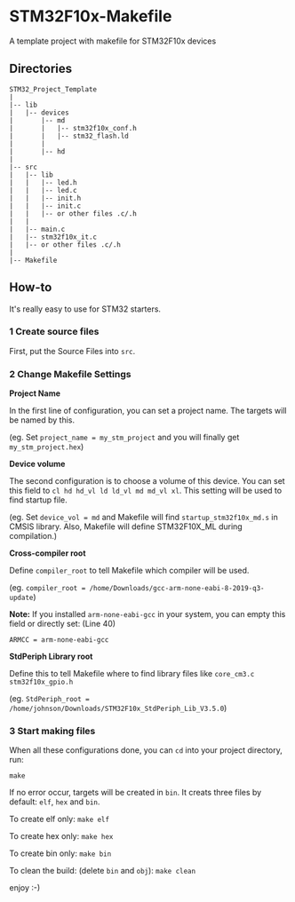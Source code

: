 # STM32F10x-Makefile
A template project with makefile for STM32F10x devices

## Directories
    STM32_Project_Template
    |
    |-- lib
    |   |-- devices
    |       |-- md
    |       |   |-- stm32f10x_conf.h
    |       |   |-- stm32_flash.ld
    |       |
    |       |-- hd
    |
    |-- src
    |   |-- lib
    |   |   |-- led.h
    |   |   |-- led.c
    |   |   |-- init.h
    |   |   |-- init.c
    |   |   |-- or other files .c/.h
    |   |
    |   |-- main.c
    |   |-- stm32f10x_it.c
    |   |-- or other files .c/.h
    |   
    |-- Makefile

## How-to

It's really easy to use for STM32 starters.

### 1 Create source files

First, put the Source Files into `src`.

### 2 Change Makefile Settings

**Project Name**

In the first line of configuration, you can set a project name. The targets will be named by this.

(eg. Set `project_name = my_stm_project` and you will finally get `my_stm_project.hex`)

**Device volume**

The second configuration is to choose a volume of this device. You can set this field to `cl hd hd_vl ld ld_vl md md_vl xl`. This setting will be used to find startup file.

(eg. Set `device_vol = md` and Makefile will find `startup_stm32f10x_md.s` in CMSIS library. Also, Makefile will define STM32F10X_ML during compilation.)

**Cross-compiler root**

Define `compiler_root` to tell Makefile which compiler will be used.

(eg. `compiler_root = /home/Downloads/gcc-arm-none-eabi-8-2019-q3-update`)

**Note:** If you installed `arm-none-eabi-gcc` in your system, you can empty this field or directly set: (Line 40)

    ARMCC = arm-none-eabi-gcc

**StdPeriph Library root**

Define this to tell Makefile where to find library files like `core_cm3.c stm32f10x_gpio.h`

(eg. `StdPeriph_root = /home/johnson/Downloads/STM32F10x_StdPeriph_Lib_V3.5.0`)

### 3 Start making files

When all these configurations done, you can `cd` into your project directory, run:

    make

If no error occur, targets will be created in `bin`. It creats three files by default: `elf`, `hex` and `bin`.

To create elf only: `make elf`

To create hex only: `make hex`

To create bin only: `make bin`

To clean the build: (delete `bin` and `obj`): `make clean`


enjoy :-)
